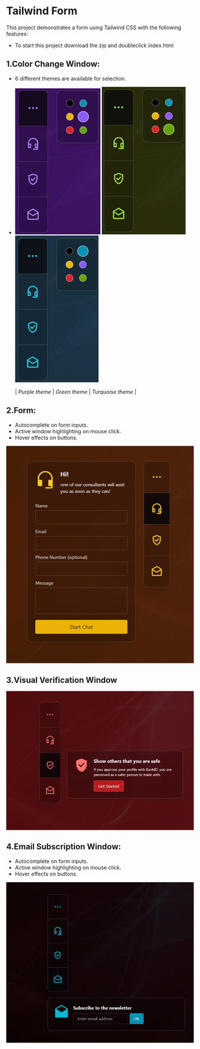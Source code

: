# Tailwind Form

This project demonstrates a form using Tailwind CSS with the following features:
- To start this project download the zip and doubleclick index.html
## 1.Color Change Window:
- 6 different themes are available for selection.

-  ![Image 1](./public/Screenshot_1.png)  ![Image 2](./public/Screenshot_5.png)  ![Image 3](./public/Screenshot_6.png) 

    | *Purple theme*    | *Green theme*            | *Turquoise theme*            |


## 2.Form:
- Autocomplete on form inputs.
- Active window highlighting on mouse click.
- Hover effects on buttons.

![Description](./public/Screenshot_2.png)
## 3.Visual Verification Window
![Description](./public/Screenshot_3.png)
## 4.Email Subscription Window:
- Autocomplete on form inputs.
- Active window highlighting on mouse click.
- Hover effects on buttons.

![Description](./public/Screenshot_4.png)








